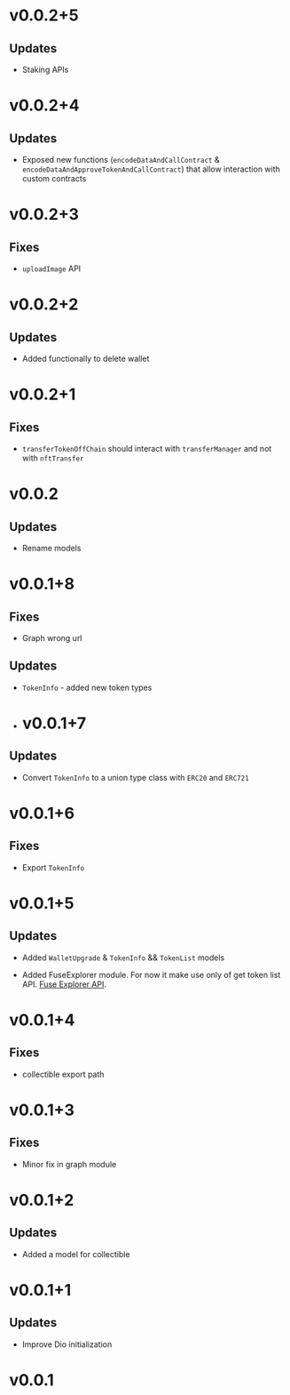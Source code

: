 # v0.0.2+5

## Updates

- Staking APIs

# v0.0.2+4

## Updates

- Exposed new functions (`encodeDataAndCallContract` & `encodeDataAndApproveTokenAndCallContract`) that allow interaction with custom contracts

# v0.0.2+3

## Fixes

- `uploadImage` API

# v0.0.2+2

## Updates

- Added functionally to delete wallet

# v0.0.2+1

## Fixes

- `transferTokenOffChain` should interact with `transferManager` and not with `nftTransfer`

# v0.0.2

## Updates

- Rename models

# v0.0.1+8

## Fixes

- Graph wrong url

## Updates

- `TokenInfo` - added new token types

- # v0.0.1+7

## Updates

- Convert `TokenInfo` to a union type class with `ERC20` and `ERC721`

# v0.0.1+6

## Fixes

- Export `TokenInfo`
  
# v0.0.1+5

## Updates

- Added `WalletUpgrade` & `TokenInfo` && `TokenList` models

- Added FuseExplorer module. For now it make use only of get token list API. [Fuse Explorer API](https://explorer.fuse.io/api-docs).

# v0.0.1+4

## Fixes

- collectible export path

# v0.0.1+3

## Fixes

- Minor fix in graph module

# v0.0.1+2

## Updates

- Added a model for collectible

# v0.0.1+1

## Updates

- Improve Dio initialization

# v0.0.1
